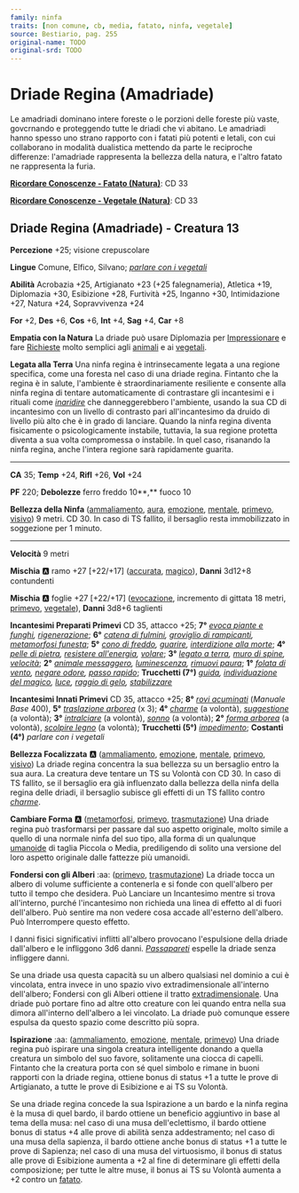 ```yaml
---
family: ninfa
traits: [non comune, cb, media, fatato, ninfa, vegetale]
source: Bestiario, pag. 255
original-name: TODO
original-srd: TODO
---
```


# Driade Regina (Amadriade)

Le amadriadi dominano intere foreste o le porzioni delle foreste più vaste, govcrnando e proteggendo tutte le driadi che vi abitano. Le amadriadi hanno spesso uno strano rapporto con i fatati più potenti e letali, con cui collaborano in modalità dualistica mettendo da parte le reciproche differenze: l'amadriade rappresenta la bellezza della natura, e l'altro fatato ne rappresenta la furia.

**[Ricordare Conoscenze - Fatato (Natura)](/azioni/ricordare-conoscenze)**: CD 33

**[Ricordare Conoscenze - Vegetale (Natura)](/azioni/ricordare-conoscenze)**: CD 33

## Driade Regina (Amadriade) - Creatura 13

**Percezione** +25; visione crepuscolare

**Lingue** Comune, Elfico, Silvano; *[parlare con i vegetali](/incantesimi/parlare-con-i-vegetali)*

**Abilità** Acrobazia +25, Artigianato +23 (+25 falegnameria), Atletica +19, Diplomazia +30, Esibizione +28, Furtività +25, Inganno +30, Intimidazione +27, Natura +24, Sopravvivenza +24

**For** +2, **Des** +6, **Cos** +6, **Int** +4, **Sag** +4, **Car** +8

**Empatia con la Natura** La driade può usare Diplomazia per [Impressionare](/azioni/impressionare) e fare [Richieste](/azioni/richiedere) molto semplici agli [animali](/tratti/animale) e ai [vegetali](/tratti/vegetale).

**Legata alla Terra** Una ninfa regina è intrinsecamente legata a una regione specifica, come una foresta nel caso di una driade regina. Fintanto che la regina è in salute, l'ambiente è straordinariamente resiliente e consente alla ninfa regina di tentare automaticamente di contrastare gli incantesimi e i rituali come *[inaridire](/incantesimi/rituali)* che danneggerebbero l'ambiente, usando la sua CD di incantesimo con un livello di contrasto pari all'incantesimo da druido di livello più alto che è in grado di lanciare. Quando la ninfa regina diventa fisicamente o psicologicamente instabile, tuttavia, la sua regione protetta diventa a sua volta compromessa o instabile. ln quel caso, risanando la ninfa regina, anche l'intera regione sarà rapidamente guarita.

***

**CA** 35; **Temp** +24, **Rifl** +26, **Vol** +24

**PF** 220; **Debolezze** ferro freddo 10\*\*,\*\* fuoco 10

**Bellezza della Ninfa** ([ammaliamento](/tratti/ammaliamento), [aura](/tratti/aura), [emozione](/tratti/emozione), [mentale](/tratti/mentale), [primevo](/tratti/primevo), [visivo](/tratti/visivo)) 9 metri. CD 30. In caso di TS fallito, il bersaglio resta immobilizzato in soggezione per 1 minuto.

***

**Velocità** 9 metri

**Mischia** :a: ramo +27 \[+22/+17] ([accurata](/tratti/accurata), [magico](/tratti/magico)), **Danni** 3d12+8 contundenti

**Mischia** :a: foglie +27 \[+22/+17] ([evocazione](/tratti/evocazione), incremento di gittata 18 metri, [primevo](/tratti/primevo), [vegetale](/tratti/vegetale)), **Danni** 3d8+6 taglienti

**Incantesimi Preparati Primevi** CD 35, attacco +25; **7°** *[evoca piante e funghi](/incantesimi/evoca-piante-e-funghi), [rigenerazione](/incantesimi/rigenerazione)*; **6°** *[catena di fulmini](/incantesimi/catena-di-fulmini), [groviglio di rampicanti](/incantesimi/groviglio-di-rampicanti), [metamorfosi funesta](/incantesimi/metamorfosi-funesta)*; **5°** *[cono di freddo](/incantesimi/cono-di-freddo), [guarire](/incantesimi/guarire), [interdizione alla morte](/incantesimi/interdizione-alla-morte)*; **4°** *[pelle di pietra](/incantesimi/pelle-di-pietra), [resistere all'energia](/incantesimi/resistere-allenergia), [volare](/incantesimi/volare)*; **3°** *[legato a terra](/incantesimi/legato-a-terra), [muro di spine](/incantesimi/muro-di-spine), [velocità](/incantesimi/velocita)*; **2°** *[animale messaggero](/incantesimi/animale-messaggero), [luminescenza](/incantesimi/luminescenza), [rimuovi paura](/incantesimi/rimuovi-paura)*; **1°** *[folata di vento](/incantesimi/folata-di-vento), [negare odore](/incantesimi/negare-odore), [passo rapido](/incantesimi/passo-rapido)*; **Trucchetti (7°)** *[guida](/incantesimi/guida), [individuazione del magico](/incantesimi/individuazione-del-magico), [luce](/incantesimi/luce), [raggio di gelo](/incantesimi/raggio-di-gelo), [stabilizzare](/incantesimi/stabilizzare)*

**Incantesimi Innati Primevi** CD 35, attacco +25; **8°** *[rovi acuminati](/incantesimi/incantesimi-focalizzati)* (*Manuale Base* 400), **5°** *[traslazione arborea](/incantesimi/traslazione-arborea)* (x 3); **4°** *[charme](/incantesimi/charme)* (a volontà), *[suggestione](/incantesimi/suggestione)* (a volontà); **3°** *[intralciare](/incantesimi/intralciare)* (a volontà), *[sonno](/incantesimi/sonno)* (a volontà); **2°** *[forma arborea](/incantesimi/forma-arborea)* (a volontà), *[scolpire legno](/incantesimi/scolpire-legno)* (a volontà); **Trucchetti (5°)** *[impedimento](/incantesimi/impedimento)*; **Costanti (4°)** *parlare con i vegetali*

**Bellezza Focalizzata** :a: ([ammaliamento](/tratti/ammaliamento), [emozione](/tratti/emozione), [mentale](/tratti/mentale), [primevo](/tratti/primevo), [visivo](/tratti/visivo)) La driade regina concentra la sua bellezza su un bersaglio entro la sua aura. La creatura deve tentare un TS su Volontà con CD 30. ln caso di TS fallito, se il bersaglio era già influenzato dalla bellezza della ninfa della regina delle driadi, il bersaglio subisce gli effetti di un TS fallito contro *[charme](/incantesimi/charme)*.

**Cambiare Forma** :a:  ([metamorfosi](/tratti/metamorfosi), [primevo](/tratti/primevo), [trasmutazione](/tratti/trasmutazione)) Una driade regina può trasformarsi per passare dal suo aspetto originale, molto simile a quello di una normale ninfa del suo tipo, alla forma di un qualunque [umanoide](/tratti/umanoide) di taglia Piccola o Media, prediligendo di solito una versione del loro aspetto originale dalle fattezze più umanoidi.

**Fondersi con gli Alberi** :aa:  ([primevo](/tratti/primevo), [trasmutazione](/tratti/trasmutazione)) La driade tocca un albero di volume sufficiente a contenerla e si fonde con quell'albero per tutto il tempo che desidera. Può Lanciare un Incantesimo mentre si trova all'interno, purché l'incantesimo non richieda una linea di effetto al di fuori dell'albero. Può sentire ma non vedere cosa accade all'esterno dell'albero. Può Interrompere questo effetto.

I danni fisici significativi inflitti all'albero provocano l'espulsione della driade dall'albero e le infliggono 3d6 danni. *[Passapareti](/incantesimi/passapareti)* espelle la driade senza infliggere danni.

Se una driade usa questa capacità su un albero qualsiasi nel dominio a cui è vincolata, entra invece in uno spazio vivo extradimensionale all'interno dell'albero; Fondersi con gli Alberi ottiene il tratto [extradimensionale](/tratti/extradimensionale). Una driade può portare fino ad altre otto creature con lei quando entra nella sua dimora all'interno dell'albero a lei vincolato. La driade può comunque essere espulsa da questo spazio come descritto più sopra.

**Ispirazione** :aa: ([ammaliamento](/tratti/ammaliamento), [emozione](/tratti/emozione), [mentale](/tratti/mentale), [primevo](/tratti/primevo)) Una driade regina può ispirare una singola creatura intelligente donando a quella creatura un simbolo del suo favore, solitamente una ciocca di capelli. Fintanto che la creatura porta con sé quel simbolo e rimane in buoni rapporti con la driade regina, ottiene bonus di status +1 a tutte le prove di Artigianato, a tutte le prove di Esibizione e ai TS su Volontà.

Se una driade regina concede la sua Ispirazione a un bardo e la ninfa regina è la musa di quel bardo, il bardo ottiene un beneficio aggiuntivo in base al tema della musa: nel caso di una musa dell'eclettismo, il bardo ottiene bonus di status +4 alle prove di abilità senza addestramento; nel caso di una musa della sapienza, il bardo ottiene anche bonus di status +1 a tutte le prove di Sapienza; nel caso di una musa del virtuosismo, il bonus di status alle prove di Esibizione aumenta a +2 al fine di determinare gli effetti della composizione; per tutte le altre muse, il bonus ai TS su Volontà aumenta a +2 contro un [fatato](/tratti/fatato).
